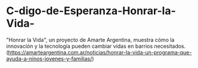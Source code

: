 # C-digo-de-Esperanza-Honrar-la-Vida-
"Honrar la Vida", un proyecto de Amarte Argentina, muestra cómo la innovación y la tecnología pueden cambiar vidas en barrios necesitados.
(https://amarteargentina.com.ar/noticias/honrar-la-vida-un-programa-que-ayuda-a-ninos-jovenes-y-familias/)
